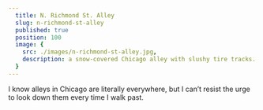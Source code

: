 ```yaml
---
  title: N. Richmond St. Alley
  slug: n-richmond-st-alley
  published: true
  position: 100
  image: {
    src: ./images/n-richmond-st-alley.jpg,
    description: a snow-covered Chicago alley with slushy tire tracks. The alley is lined on one side by a wooden fence, and a garage on the other side
  }
---
```


I know alleys in Chicago are literally everywhere, but I can’t resist the urge to look down them every time I walk past.
